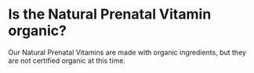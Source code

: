 # Is the Natural Prenatal Vitamin organic?

Our Natural Prenatal Vitamins are made with organic ingredients, but they are not certified organic at this time.